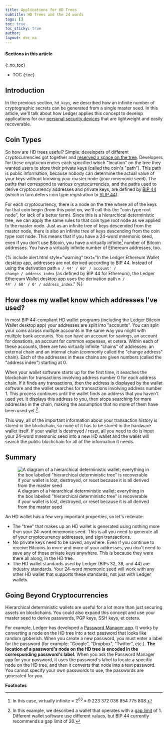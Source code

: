 ```yaml
---
title: Applications for HD Trees
subtitle: HD Trees and the 24 words
tags: []
toc: true
toc_sticky: true
author:
layout: doc_na
---
```


#### Sections in this article
{:.no_toc}
* TOC
{:toc}

## Introduction

In the previous section, `hd_keys`, we described how an infinite number of cryptographic secrets can be generated from a single master seed. In this article, we'll talk about how Ledger applies this concept to develop applications for our [personal security devices](../psd-introduction) that are lightweight and easily recoverable.

## Coin Types

So how are HD trees useful? Simple: developers of different cryptocurrencies got together and [reserved a space on the tree](https://github.com/bitcoin/bips/blob/master/bip-0044.mediawiki#registered-coin-types). Developers for these cryptocurrencies each specified which "location" on the tree they wanted users to store their private keys (called the coin's "path"). This path is public information, because nobody can determine the actual value of your keys without knowing your master node (your mnemonic seed). The paths that correspond to various cryptocurrencies, and the paths used to derive cryptocurrency addresses and private keys, are defined by [BIP 44](https://github.com/bitcoin/bips/blob/master/bip-0044.mediawiki) (which in turn defers coin type registration to [SLIP 44](https://github.com/satoshilabs/slips/blob/master/slip-0044.md)).

For each cryptocurrency, there is a node on the tree where all of the keys for that coin begin (from this point on, we'll call this the "coin type root node", for lack of a better term). Since this is a hierarchical deterministic tree, we can apply the same rules to that coin type root node as we applied to the master node. Just as an infinite tree of keys descended from the master node, there is also an infinite tree of keys descending from the coin type root node. This means that if you have a 24-word mnemonic seed, even if you don't use Bitcoin, you have a virtually infinite[^1] number of Bitcoin addresses. You have a virtually infinite number of Ethereum addresses, too.


<!--  -->
{% include alert.html style="warning" text="In the Ledger Ethereum Wallet desktop app, addresses are not derived according to BIP 44. Instead of using the derivation path <code>m / 44' / 60' / account' / change / address_index</code> (as defined by BIP 44 for Ethereum), the Ledger Ethereum Wallet desktop app uses the derivation path <code>m / 44' / 60' / 0' / address_index</code>." %}
<!--  -->


## How does my wallet know which addresses I've used?

In most BIP 44-compliant HD wallet programs (including the Ledger Bitcoin Wallet desktop app) your addresses are split into "accounts". You can split your coins across multiple accounts in the same way you might with multiple bank accounts. You can have an account for savings, an account for donations, an account for common expenses, et cetera. Within each of these accounts, there are two virtually infinite "chains" of addresses: an external chain and an internal chain (commonly called the "change address" chain). Each of the addresses in these chains are given numbers (called the "address index") starting at 0.

When your wallet software starts up for the first time, it searches the blockchain for transactions involving address number 0 for each address chain. If it finds any transactions, then the address is displayed by the wallet software and the wallet searches for transactions involving address number 1. This process continues until the wallet finds an address that you haven't used yet. It displays this address to you, then stops searching for more addresses in the chain, making the assumption that no more of them have been used yet.[^2]

This way, all of the important information about your transaction history is stored in the blockchain, so none of it has to be stored in the hardware wallet itself. If your wallet is destroyed / reset, all you need to do is input your 24-word mnemonic seed into a new HD wallet and the wallet will search the public blockchain for all of the information it needs.

## Summary

<!-- ------------- Image ------------- -->
<!-- --------------------------------- -->
<figure>
<img src="../images/where_are_my_assets.png" class="align-center" alt="A diagram of a hierarchical deterministic wallet; everything in the box labelled &quot;hierarchical deterministic tree&quot; is recoverable if your wallet is lost, destroyed, or reset because it is all derived from the master seed" /><figcaption aria-hidden="true">A diagram of a hierarchical deterministic wallet; everything in the box labelled "hierarchical deterministic tree" is recoverable if your wallet is lost, destroyed, or reset because it is all derived from the master seed</figcaption>
</figure>

An HD wallet has a few very important properties, so let's reiterate:

-   The "tree" that makes up an HD wallet is generated using nothing more than your 24-word mnemonic seed. This is all you need to generate all of your cryptocurrency addresses, and sign transactions.
-   No private keys need to be saved, anywhere. Even if you continue to receive Bitcoins to more and more of your addresses, you don't need to save any of those private keys anywhere. This is because they were there all along, in the HD tree.
-   The HD wallet standards used by Ledger (BIPs 32, 39, and 44) are industry standards. Your 24-word mnemonic seed will work with any other HD wallet that supports these standards, not just with Ledger wallets.

## Going Beyond Cryptocurrencies

Hierarchical deterministic wallets are useful for a lot more than just securing assets on blockchains. You could also expand this concept and use your master seed to derive passwords, PGP keys, SSH keys, et cetera.

For example, Ledger has developed a [Password Manager app](https://github.com/LedgerHQ/blue-app-password-manager). It works by converting a node on the HD tree into a text password that looks like random gibberish. When you create a new password, you must enter a label for the password (for example: "Google", "Dropbox", "Twitter", etc.). **The location of a password's node on the HD tree is encoded in the corresponding password's label.** When you ask the Password Manager app for your password, it uses the password's label to locate a specific node on the HD tree, and then it converts that node into a text password. You cannot specify your own passwords to use, the passwords are generated for you.

**Footnotes**

[^1]: In this case, virtually infinite = 2<sup>63</sup> = 9 223 372 036 854 775 808.

[^2]: In this example, we described a wallet that operates with a [gap limit](https://github.com/bitcoin/bips/blob/master/bip-0044.mediawiki#address-gap-limit) of 1. Different wallet software use different values, but BIP 44 currently recommends a gap limit of 20.

